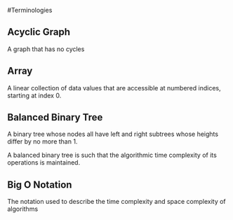 #Terminologies

## Acyclic Graph
A graph that has no cycles

## Array
A linear collection of data values that are accessible at numbered indices, 
starting at index 0.



## Balanced Binary Tree
A binary tree whose nodes all have left and right subtrees whose heights differ
by no more than 1.

A balanced binary tree is such that the algorithmic time complexity of its 
operations is maintained.

## Big O Notation
The notation used to describe the time complexity and space complexity of algorithms


